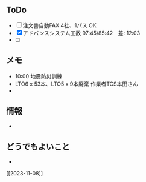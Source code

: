 ## ToDo
- [ ] 注文書自動FAX 4社、1パス OK
- [x] アドバンスシステム工数 97:45/85:42　差: 12:03
- [ ] 


## メモ
- 10:00 地震防災訓練
- LTO6 x 53本、LTO5 x 9本廃棄 作業者TCS本田さん
- 


## 情報
- 


## どうでもよいこと
- 


[[2023-11-08]]

